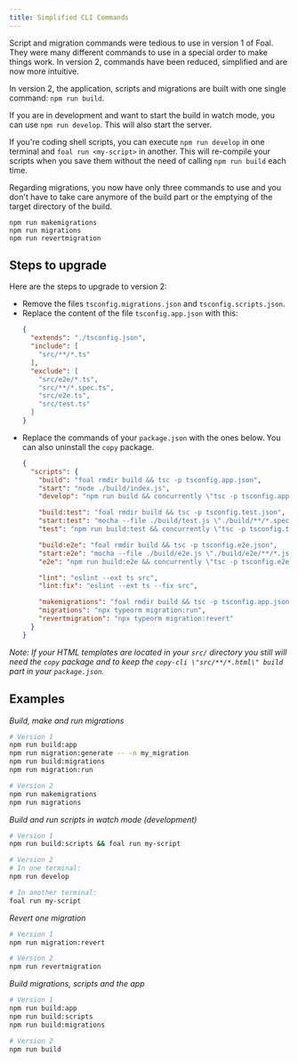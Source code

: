 ```yaml
---
title: Simplified CLI Commands
---
```


Script and migration commands were tedious to use in version 1 of Foal. They were many different commands to use in a special order to make things work. In version 2, commands have been reduced, simplified and are now more intuitive.

In version 2, the application, scripts and migrations are built with one single command: `npm run build`.

If you are in development and want to start the build in watch mode, you can use `npm run develop`. This will also start the server.

If you're coding shell scripts, you can execute `npm run develop` in one terminal and `foal run <my-script>` in another. This will re-compile your scripts when you save them without the need of calling `npm run build` each time.

Regarding migrations, you now have only three commands to use and you don't have to take care anymore of the build part or the emptying of the target directory of the build.
```
npm run makemigrations
npm run migrations
npm run revertmigration
```

## Steps to upgrade

Here are the steps to upgrade to version 2:
- Remove the files `tsconfig.migrations.json` and `tsconfig.scripts.json`.
- Replace the content of the file `tsconfig.app.json` with this:
    ```json
    {
      "extends": "./tsconfig.json",
      "include": [
        "src/**/*.ts"
      ],
      "exclude": [
        "src/e2e/*.ts",
        "src/**/*.spec.ts",
        "src/e2e.ts",
        "src/test.ts"
      ]
    }
    ```
- Replace the commands of your `package.json` with the ones below. You can also uninstall the `copy` package.
    ```json
    {
      "scripts": {
        "build": "foal rmdir build && tsc -p tsconfig.app.json",
        "start": "node ./build/index.js",
        "develop": "npm run build && concurrently \"tsc -p tsconfig.app.json -w\" \"supervisor -w ./build --no-restart-on error ./build/index.js\"",

        "build:test": "foal rmdir build && tsc -p tsconfig.test.json",
        "start:test": "mocha --file ./build/test.js \"./build/**/*.spec.js\"",
        "test": "npm run build:test && concurrently \"tsc -p tsconfig.test.json -w\" \"mocha --file ./build/test.js -w \\\"./build/**/*.spec.js\\\"\"",

        "build:e2e": "foal rmdir build && tsc -p tsconfig.e2e.json",
        "start:e2e": "mocha --file ./build/e2e.js \"./build/e2e/**/*.js\"",
        "e2e": "npm run build:e2e && concurrently \"tsc -p tsconfig.e2e.json -w\" \"mocha --file ./build/e2e.js -w \\\"./build/e2e/**/*.js\\\"\"",

        "lint": "eslint --ext ts src",
        "lint:fix": "eslint --ext ts --fix src",

        "makemigrations": "foal rmdir build && tsc -p tsconfig.app.json && npx typeorm migration:generate --name migration && tsc -p tsconfig.app.json",
        "migrations": "npx typeorm migration:run",
        "revertmigration": "npx typeorm migration:revert"
      }
    }
    ```

*Note: If your HTML templates are located in your `src/` directory you still will need the `copy` package and to keep the `copy-cli \"src/**/*.html\" build` part in your `package.json`.*

## Examples

*Build, make and run migrations*
```bash
# Version 1
npm run build:app
npm run migration:generate -- -n my_migration
npm run build:migrations
npm run migration:run

# Version 2
npm run makemigrations
npm run migrations
```

*Build and run scripts in watch mode (development)*
```bash
# Version 1
npm run build:scripts && foal run my-script

# Version 2
# In one terminal:
npm run develop

# In another terminal:
foal run my-script
```

*Revert one migration*
```bash
# Version 1
npm run migration:revert

# Version 2
npm run revertmigration
```

*Build migrations, scripts and the app*
```bash
# Version 1
npm run build:app
npm run build:scripts
npm run build:migrations

# Version 2
npm run build
```